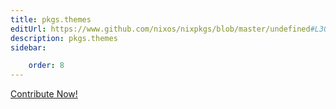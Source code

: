 ```yaml
---
title: pkgs.themes
editUrl: https://www.github.com/nixos/nixpkgs/blob/master/undefined#L30267C12
description: pkgs.themes
sidebar:

    order: 8
---
```


<a href="https://www.github.com/nixos/nixpkgs/blob/master/undefined#L30267C12">Contribute Now!</a>



